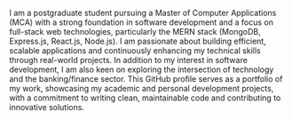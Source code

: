 I am a postgraduate student pursuing a Master of Computer Applications (MCA) with a strong foundation in software development and a focus on full-stack web technologies, particularly the MERN stack (MongoDB, Express.js, React.js, Node.js). I am passionate about building efficient, scalable applications and continuously enhancing my technical skills through real-world projects. In addition to my interest in software development, I am also keen on exploring the intersection of technology and the banking/finance sector. This GitHub profile serves as a portfolio of my work, showcasing my academic and personal development projects, with a commitment to writing clean, maintainable code and contributing to innovative solutions.

<!--
**imdharmendra/imdharmendra** is a ✨ _special_ ✨ repository because its `README.md` (this file) appears on your GitHub profile.

Here are some ideas to get you started: 

- 🔭 I’m currently working on ...
- 🌱 I’m currently learning ...
- 👯 I’m looking to collaborate on ...
- 🤔 I’m looking for help with ...
- 💬 Ask me about ...
- 📫 How to reach me: ...
- 😄 Pronouns: ...
- ⚡ Fun fact: ...
-->
